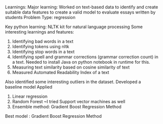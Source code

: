 Learnings:
Major learning: Worked on text-based data to identify and create suitable data features to create a valid model to evaluate essays written by students
Problem Type: regression

Key python learning: NLTK kit for natural language processing
Some interesting learnings and features:
1. Identifying bad words in a text
2. Identifying tokens using nltk
3. Identifying stop words in a text 
4. Identifying spell and grammar corrections (grammar correction count) in a text. Needed to install Java on python notebook in runtime for this.
5. Measuring text similarity based on cosine similarity of text
6. Measured Automated Readability Index of a text

Also identified some interesting outliers in the dataset.
Developed a baseline model 
Applied 
  1. Linear regression
  2. Random Forest
  ~I tried Support vector machines as well
  3. Ensemble method: Gradient Boost Regression Method

Best model : Gradient Boost Regression Method 
